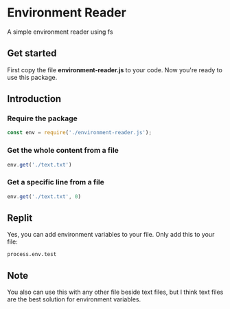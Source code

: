 # Environment Reader
A simple environment reader using fs

## Get started
First copy the file __environment-reader.js__ to your code. Now you're ready to use this package.

## Introduction
### Require the package
```js
const env = require('./environment-reader.js');
```

### Get the whole content from a file
```js
env.get('./text.txt')
```

### Get a specific line from a file
```js
env.get('./text.txt', 0)
```

## Replit
Yes, you can add environment variables to your file. Only add this to your file:
```
process.env.test
```

## Note
You also can use this with any other file beside text files, but I think text files are the best solution for environment variables.
